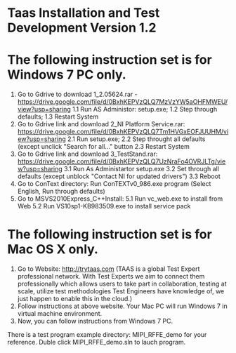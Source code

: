 # Taas Installation and Test Development Version 1.2

# The following instruction set is for Windows 7 PC only.

1. Go to Gdrive to download 1_2.05624.rar - https://drive.google.com/file/d/0BxhKEPVzQLQ7MzVzYW5aOHFMWEU/view?usp=sharing
 1.1 Run AS Administor: setup.exe; 1.2 Step through defaults; 1.3 Restart System
2. Go to Gdrive link and download 2_NI Platform Service.rar: https://drive.google.com/file/d/0BxhKEPVzQLQ7Tm1HVGxEOFJUUHM/view?usp=sharing
 2.1 Run setup.exe; 2.2 Step throught all defaults (except unclick "Search for all..." button 2.3 Restart System 
3. Go to Gdrive link and download 3_TestStand.rar: https://drive.google.com/file/d/0BxhKEPVzQLQ7UzNraFo4OVRJLTg/view?usp=sharing
 3.1 Run As Administartor setup.exe 3.2 Set through all defaults (except unblock "Contact NI for updated drivers") 3.3 Reboot
4. Go to ConText directory: Run ConTEXTv0_986.exe program (Select English, Run through defaults)
5. Go to MSVS2010Express_C++Install: 5.1 Run vc_web.exe to install from Web 5.2 Run VS10sp1-KB983509.exe to install service pack

# The following instruction set is for Mac OS X only.

1. Go to Website: http://trytaas.com (TAAS is a global Test Expert professional network. With Test Experts we aim to connect them professionally which allows users to take part in collaboration, testing at scale, utilize test methodologies Test Engineers have knowledge of, we just happen to enable this in the cloud.)
2. Follow instructions at above website. Your Mac PC will run Windows 7 in virtual machine environment.
3. Now, you can follow instructions from Windows 7 PC.

There is a test program example directory: MIPI_RFFE_demo for your reference. Duble click MIPI_RFFE_demo.sln to lauch program.
